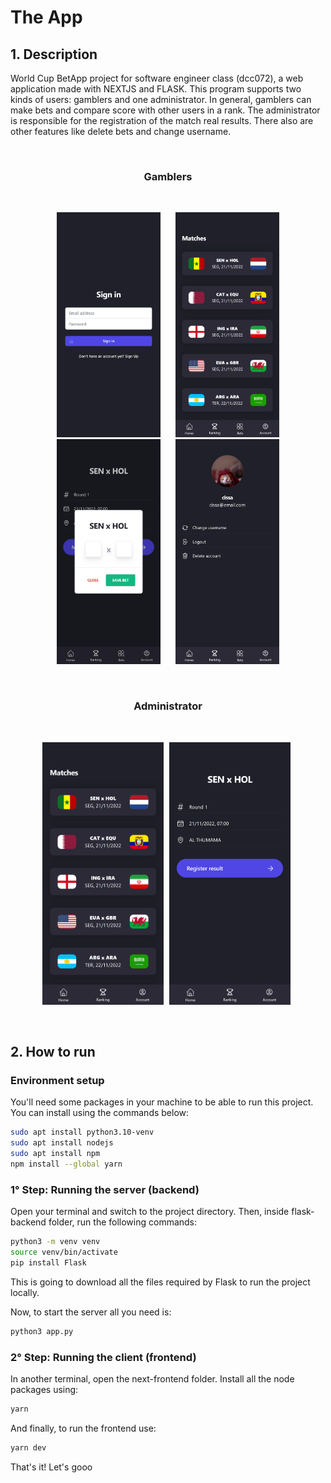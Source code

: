 # The App
## **1. Description**
World Cup BetApp project for software engineer class (dcc072), a web application made with NEXTJS and FLASK. This program supports two kinds of users: gamblers and one  administrator. In general, gamblers can make bets and compare score with other users in a rank. The administrator is responsible for the registration of the match real results. There also are other features like delete bets and change username. 

<br/>
<h3 align="center">Gamblers</h3>
<br/>

<p align="center">
<img src="images/login.png" height="360" hspace="10" >
  
<img src="images/homePage.png" height="360" hspace="10">  

<img src="images/makeBet.png" height="360" hspace="10">

<img src="images/Profile.png" height="360" hspace="10">
</p>


<br/>
<h3 align="center">Administrator</h3>
<br/>

<p align="center">
<img src="images/adminHomePage.png" height="420">
  
<img src="images/adminMatchInfo.png" height="420" hspace="5">

</p>

<br/>

## **2. How to run**

### **Environment setup**
You'll need some packages in your machine to be able to run this project. You can install using the commands below:

```bash
sudo apt install python3.10-venv
sudo apt install nodejs
sudo apt install npm
npm install --global yarn
```

### **1° Step: Running the server (backend)**
Open your terminal and switch to the project directory. Then, inside flask-backend folder, run the following commands:

```bash
python3 -m venv venv
source venv/bin/activate
pip install Flask
```

This is going to download all the files required by Flask to run the project locally.

Now, to start the server all you need is:
```bash
python3 app.py
```
### **2° Step: Running the client (frontend)**

In another terminal, open the next-frontend folder. Install all the node packages using: 

```bash
yarn
```

And finally, to run the frontend use:
```bash
yarn dev
```
That's it! Let's gooo 
